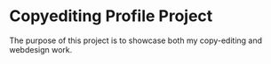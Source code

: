 # Copyediting Profile Project

The purpose of this project is to showcase both my copy-editing and webdesign work.

